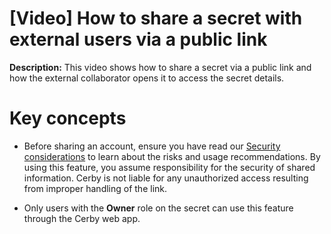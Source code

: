 # [Video] How to share a secret with external users via a public link

**Description:** This video shows how to share a secret via a public link and how the external collaborator opens it to access the secret details.

# Key concepts

  * Before sharing an account, ensure you have read our [Security considerations](https://help.cerby.com/en/articles/8308908-how-to-share-items-with-external-users-via-a-link#h_7960d29107) to learn about the risks and usage recommendations. By using this feature, you assume responsibility for the security of shared information. Cerby is not liable for any unauthorized access resulting from improper handling of the link.

  * Only users with the **Owner** role on the secret can use this feature through the Cerby web app.

